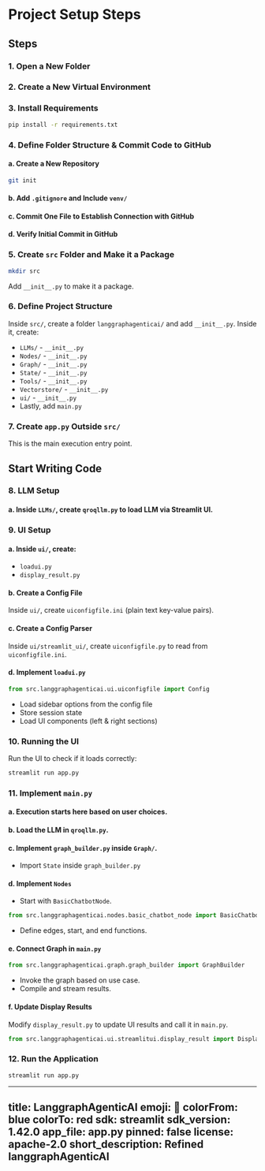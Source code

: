 # Project Setup Steps

## Steps

### 1. Open a New Folder

### 2. Create a New Virtual Environment

### 3. Install Requirements
```sh
pip install -r requirements.txt
```

### 4. Define Folder Structure & Commit Code to GitHub
#### a. Create a New Repository
```sh
git init
```
#### b. Add `.gitignore` and Include `venv/`
#### c. Commit One File to Establish Connection with GitHub
#### d. Verify Initial Commit in GitHub

### 5. Create `src` Folder and Make it a Package
```sh
mkdir src
```
Add `__init__.py` to make it a package.

### 6. Define Project Structure
Inside `src/`, create a folder `langgraphagenticai/` and add `__init__.py`. Inside it, create:
- `LLMs/` - `__init__.py`
- `Nodes/` - `__init__.py`
- `Graph/` - `__init__.py`
- `State/` - `__init__.py`
- `Tools/` - `__init__.py`
- `Vectorstore/` - `__init__.py`
- `ui/` - `__init__.py`
- Lastly, add `main.py`

### 7. Create `app.py` Outside `src/`
This is the main execution entry point.

## Start Writing Code

### 8. LLM Setup
#### a. Inside `LLMs/`, create `qroqllm.py` to load LLM via Streamlit UI.

### 9. UI Setup
#### a. Inside `ui/`, create:
- `loadui.py`
- `display_result.py`

#### b. Create a Config File
Inside `ui/`, create `uiconfigfile.ini` (plain text key-value pairs).

#### c. Create a Config Parser
Inside `ui/streamlit_ui/`, create `uiconfigfile.py` to read from `uiconfigfile.ini`.

#### d. Implement `loadui.py`
```python
from src.langgraphagenticai.ui.uiconfigfile import Config
```
- Load sidebar options from the config file
- Store session state
- Load UI components (left & right sections)

### 10. Running the UI
Run the UI to check if it loads correctly:
```sh
streamlit run app.py
```

### 11. Implement `main.py`
#### a. Execution starts here based on user choices.
#### b. Load the LLM in `qroqllm.py`.
#### c. Implement `graph_builder.py` inside `Graph/`.
- Import `State` inside `graph_builder.py`

#### d. Implement `Nodes`
- Start with `BasicChatbotNode`.
```python
from src.langgraphagenticai.nodes.basic_chatbot_node import BasicChatbotNode
```
- Define edges, start, and end functions.

#### e. Connect Graph in `main.py`
```python
from src.langgraphagenticai.graph.graph_builder import GraphBuilder
```
- Invoke the graph based on use case.
- Compile and stream results.

#### f. Update Display Results
Modify `display_result.py` to update UI results and call it in `main.py`.
```python
from src.langgraphagenticai.ui.streamlitui.display_result import DisplayResultStreamlit
```

### 12. Run the Application
```sh
streamlit run app.py
```

---
title: LanggraphAgenticAI
emoji: 🐨
colorFrom: blue
colorTo: red
sdk: streamlit
sdk_version: 1.42.0
app_file: app.py
pinned: false
license: apache-2.0
short_description: Refined langgraphAgenticAI
---





